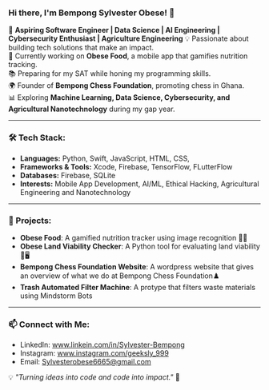 ### Hi there, I'm Bempong Sylvester Obese! 👋

🚀 **Aspiring Software Engineer | Data Science | AI Engineering | Cybersecurity Enthusiast | Agriculture Engineering** 
💡 Passionate about building tech solutions that make an impact.  
🎯 Currently working on **Obese Food**, a mobile app that gamifies nutrition tracking.  
📚 Preparing for my SAT while honing my programming skills.  
🌍 Founder of **Bempong Chess Foundation**, promoting chess in Ghana.  
📊 Exploring **Machine Learning, Data Science, Cybersecurity, and Agricultural Nanotechnology** during my gap year.  

---

### 🛠️ Tech Stack:
- **Languages:** Python, Swift, JavaScript, HTML, CSS,
- **Frameworks & Tools:** Xcode, Firebase, TensorFlow, FLutterFlow
- **Databases:** Firebase, SQLite
- **Interests:** Mobile App Development, AI/ML, Ethical Hacking, Agricultural Engineering and Nanotechnology

---

### 🚀 Projects:
- **Obese Food**: A gamified nutrition tracker using image recognition 📱🍏
- **Obese Land Viability Checker**: A Python tool for evaluating land viability 🌾🖥️
- **Bempong Chess Foundation Website**: A wordpress website that gives an overview of what we do at Bempong Chess Foundation♟️
- **Trash Automated Filter Machine**: A protype that filters waste materials using Mindstorm Bots
---

### 📫 Connect with Me:
- LinkedIn: www.linkein.com/in/Sylvester-Bempong
- Instagram: www.instagram.com/geeksly_999
- Email: Sylvesterobese6665@gmail.com

💡 *"Turning ideas into code and code into impact."* 🚀
<!---
Bempong-Sylvester-Obese/Bempong-Sylvester-Obese is a ✨ special ✨ repository because its `README.md` (this file) appears on your GitHub profile.
You can click the Preview link to take a look at your changes.
--->
